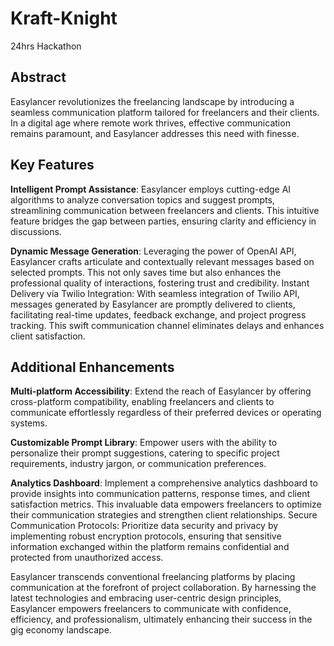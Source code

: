 # Kraft-Knight
24hrs Hackathon

## Abstract
Easylancer revolutionizes the freelancing landscape by introducing a seamless communication platform tailored for freelancers and their clients. In a digital age where remote work thrives, effective communication remains paramount, and Easylancer addresses this need with finesse.

## Key Features
**Intelligent Prompt Assistance**: Easylancer employs cutting-edge AI algorithms to analyze conversation topics and suggest prompts, streamlining communication between freelancers and clients. This intuitive feature bridges the gap between parties, ensuring clarity and efficiency in discussions.


**Dynamic Message Generation**: Leveraging the power of OpenAI API, Easylancer crafts articulate and contextually relevant messages based on selected prompts. This not only saves time but also enhances the professional quality of interactions, fostering trust and credibility.
Instant Delivery via Twilio Integration: With seamless integration of Twilio API, messages generated by Easylancer are promptly delivered to clients, facilitating real-time updates, feedback exchange, and project progress tracking. This swift communication channel eliminates delays and enhances client satisfaction.

## Additional Enhancements

**Multi-platform Accessibility**: Extend the reach of Easylancer by offering cross-platform compatibility, enabling freelancers and clients to communicate effortlessly regardless of their preferred devices or operating systems.


**Customizable Prompt Library**: Empower users with the ability to personalize their prompt suggestions, catering to specific project requirements, industry jargon, or communication preferences.


**Analytics Dashboard**: Implement a comprehensive analytics dashboard to provide insights into communication patterns, response times, and client satisfaction metrics. This invaluable data empowers freelancers to optimize their communication strategies and strengthen client relationships.
Secure Communication Protocols: Prioritize data security and privacy by implementing robust encryption protocols, ensuring that sensitive information exchanged within the platform remains confidential and protected from unauthorized access.


Easylancer transcends conventional freelancing platforms by placing communication at the forefront of project collaboration. By harnessing the latest technologies and embracing user-centric design principles, Easylancer empowers freelancers to communicate with confidence, efficiency, and professionalism, ultimately enhancing their success in the gig economy landscape.

